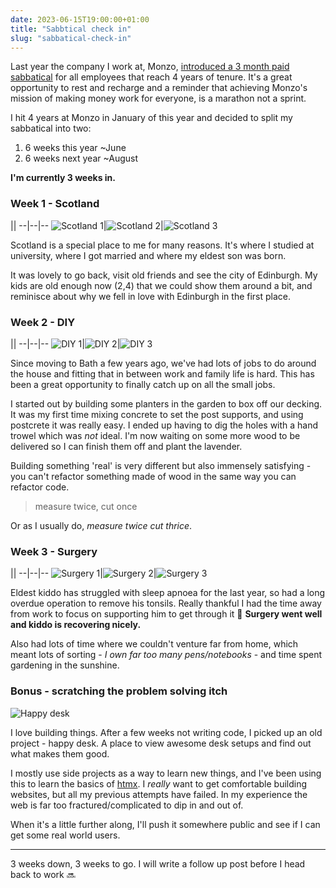 ```yaml
---
date: 2023-06-15T19:00:00+01:00
title: "Sabbtical check in"
slug: "sabbatical-check-in"
---
```


Last year the company I work at, Monzo, [introduced a 3 month paid sabbatical](https://www.ft.com/content/2c9b06d5-20cb-46a3-a570-2fc4d98f44b6) for all employees that reach 4 years of tenure.
It's a great opportunity to rest and recharge and a reminder that achieving Monzo's mission of making money work for everyone, is a marathon not a sprint.

I hit 4 years at Monzo in January of this year and decided to split my sabbatical into two:
1. 6 weeks this year ~June
2. 6 weeks next year ~August

**I'm currently 3 weeks in.**

### Week 1 - Scotland
||
--|--|--
![Scotland 1](/static/scotland-1.jpg)|![Scotland 2](/static/scotland-2.jpg)|![Scotland 3](/static/scotland-3.jpg)

Scotland is a special place to me for many reasons. It's where I studied at university, where I got married and where my eldest son was born.

It was lovely to go back, visit old friends and see the city of Edinburgh. My kids are old enough now (2,4) that we could show them around a bit, and reminisce about why we fell in love with Edinburgh in the first place.

### Week 2 - DIY
||
--|--|--
![DIY 1](/static/diy-1.jpg)|![DIY 2](/static/diy-2.jpg)|![DIY 3](/static/diy-3.jpg)

Since moving to Bath a few years ago, we've had lots of jobs to do around the house and fitting that in between work and family life is hard.
This has been a great opportunity to finally catch up on all the small jobs.

I started out by building some planters in the garden to box off our decking. It was my first time mixing concrete to set the post supports, and using postcrete it was really easy. I ended up having to dig the holes with a hand trowel which was _not_ ideal.
I'm now waiting on some more wood to be delivered so I can finish them off and plant the lavender.

Building something 'real' is very different but also immensely satisfying - you can't refactor something made of wood in the same way you can refactor code.

> measure twice, cut once

Or as I usually do, _measure twice cut thrice_.

### Week 3 - Surgery
||
--|--|--
![Surgery 1](/static/surgery-1.jpg)|![Surgery 2](/static/surgery-2.jpg)|![Surgery 3](/static/surgery-3.jpg)

Eldest kiddo has struggled with sleep apnoea for the last year, so had a long overdue operation to remove his tonsils. Really thankful I had the time away from work to focus on supporting him to get through it 💪
**Surgery went well and kiddo is recovering nicely.**

Also had lots of time where we couldn't venture far from home, which meant lots of sorting - _I own far too many pens/notebooks_ - and time spent gardening in the sunshine.

### Bonus - scratching the problem solving itch

![Happy desk](/static/happy-desk.jpg)

I love building things. After a few weeks not writing code, I picked up an old project - happy desk. A place to view awesome desk setups and find out what makes them good.

I mostly use side projects as a way to learn new things, and I've been using this to learn the basics of [htmx](https://htmx.org/). I _really_ want to get comfortable building websites, but all my previous attempts have failed. In my experience the web is far too fractured/complicated to dip in and out of.

When it's a little further along, I'll push it somewhere public and see if I can get some real world users.

---

3 weeks down, 3 weeks to go. I will write a follow up post before I head back to work 🔜 